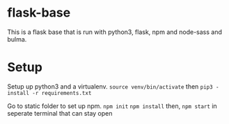 # flask-base

This is a flask base that is run with python3, flask, npm and node-sass and bulma.

# Setup

Setup up python3 and a virtualenv. `source venv/bin/activate` then `pip3 -install -r requirements.txt`

Go to static folder to set up npm. `npm init` `npm install` then, `npm start` in seperate terminal that can stay open
